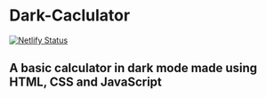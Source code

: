 # Dark-Caclulator
[![Netlify Status](https://api.netlify.com/api/v1/badges/0d82cecc-63a9-4448-bab6-ebc4bc7b480e/deploy-status)](https://app.netlify.com/sites/darkcalculator-mv/deploys)
## A basic calculator in dark mode made using HTML, CSS and JavaScript

